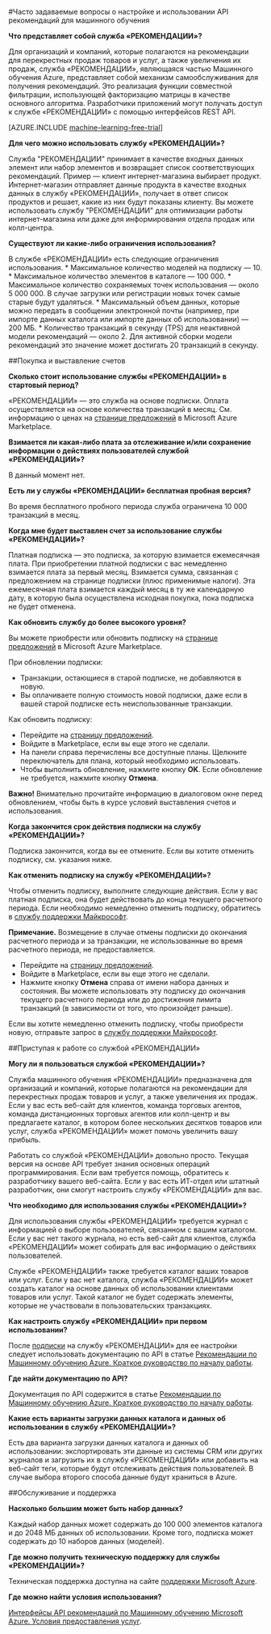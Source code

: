 <properties 
	pageTitle="Настройка и использование API рекомендаций для машинного обучения | Microsoft Azure" 
	description="Microsoft RECOMMENDATIONS API, созданный с помощью часто задаваемых вопросов и ответов по Машинному обучению Azure" 
	services="machine-learning" 
	documentationCenter="" 
	authors="jaymathe" 
	manager="paulettm" 
	editor="cgronlun"/>

<tags 
	ms.service="machine-learning" 
	ms.workload="data-services" 
	ms.tgt_pltfrm="na" 
	ms.devlang="na" 
	ms.topic="article" 
	ms.date="05/19/2015" 
	ms.author="luisca"/>

#Часто задаваемые вопросы о настройке и использовании API рекомендаций для машинного обучения


**Что представляет собой служба «РЕКОМЕНДАЦИИ»?**

Для организаций и компаний, которые полагаются на рекомендации для перекрестных продаж товаров и услуг, а также увеличения их продаж, служба «РЕКОМЕНДАЦИИ», являющаяся частью Машинного обучения Azure, представляет собой механизм самообслуживания для получения рекомендаций. Это реализация функции совместной фильтрации, использующей факторизацию матрицы в качестве основного алгоритма. Разработчики приложений могут получать доступ к службе «РЕКОМЕНДАЦИИ» с помощью интерфейсов REST API.

[AZURE.INCLUDE [machine-learning-free-trial](../../includes/machine-learning-free-trial.md)]

**Для чего можно использовать службу «РЕКОМЕНДАЦИИ»?**

Служба "РЕКОМЕНДАЦИИ" принимает в качестве входных данных элемент или набор элементов и возвращает список соответствующих рекомендаций. Пример — клиент интернет-магазина выбирает продукт. Интернет-магазин отправляет данные продукта в качестве входных данных в службу «РЕКОМЕНДАЦИИ», получает в ответ список продуктов и решает, какие из них будут показаны клиенту. Вы можете использовать службу "РЕКОМЕНДАЦИИ" для оптимизации работы интернет-магазина или даже для информирования отдела продаж или колл-центра.

**Существуют ли какие-либо ограничения использования?**

В службе «РЕКОМЕНДАЦИИ» есть следующие ограничения использования. * Максимальное количество моделей на подписку — 10. * Максимальное количество элементов в каталоге — 100 000. * Максимальное количество сохраняемых точек использования — около 5 000 000. В случае загрузки или регистрации новых точек самые старые будут удаляться. * Максимальный объем данных, которые можно передать в сообщении электронной почты (например, при импорте данных каталога или импорте данных об использовании) — 200 МБ. * Количество транзакций в секунду (TPS) для неактивной модели рекомендаций — около 2. Для активной сборки модели рекомендаций это значение может достигать 20 транзакций в секунду.

##Покупка и выставление счетов 


**Сколько стоит использование службы «РЕКОМЕНДАЦИИ» в стартовый период?**

«РЕКОМЕНДАЦИИ» — это служба на основе подписки. Оплата осуществляется на основе количества транзакций в месяц. См. информацию о ценах на [странице предложений](https://datamarket.azure.com/dataset/amla/recommendations) в Microsoft Azure Marketplace.

**Взимается ли какая-либо плата за отслеживание и/или сохранение информации о действиях пользователей службой «РЕКОМЕНДАЦИИ»?**

В данный момент нет.

**Есть ли у службы «РЕКОМЕНДАЦИИ» бесплатная пробная версия?**

Во время бесплатного пробного периода служба ограничена 10 000 транзакций в месяц.

**Когда мне будет выставлен счет за использование службы «РЕКОМЕНДАЦИИ»?**

Платная подписка — это подписка, за которую взимается ежемесячная плата. При приобретении платной подписки с вас немедленно взимается плата за первый месяц. Взимается сумма, связанная с предложением на странице подписки (плюс применимые налоги). Эта ежемесячная плата взимается каждый месяц в ту же календарную дату, в которую была осуществлена исходная покупка, пока подписка не будет отменена.

**Как обновить службу до более высокого уровня?**

Вы можете приобрести или обновить подписку на [странице предложений](https://datamarket.azure.com/dataset/amla/recommendations) в Microsoft Azure Marketplace.

При обновлении подписки:

* Транзакции, остающиеся в старой подписке, не добавляются в новую. 
* Вы оплачиваете полную стоимость новой подписки, даже если в вашей старой подписке есть неиспользованные транзакции.

Как обновить подписку:

* Перейдите на [страницу предложений](https://datamarket.azure.com/dataset/amla/recommendations).
* Войдите в Marketplace, если вы еще этого не сделали.
* На панели справа перечислены все доступные планы. Щелкните переключатель для плана, который необходимо использовать.
* Чтобы выполнить обновление, нажмите кнопку **OK**. Если обновление не требуется, нажмите кнопку **Отмена**.

**Важно!** Внимательно прочитайте информацию в диалоговом окне перед обновлением, чтобы быть в курсе условий выставления счетов и использования.

**Когда закончится срок действия подписки на службу «РЕКОМЕНДАЦИИ»?**

Подписка закончится, когда вы ее отмените. Если вы хотите отменить подписку, см. указания ниже.

**Как отменить подписку на службу «РЕКОМЕНДАЦИИ»?**

Чтобы отменить подписку, выполните следующие действия. Если у вас платная подписка, она будет действовать до конца текущего расчетного периода. Если необходимо немедленно отменить подписку, обратитесь в [службу поддержки Майкрософт](https://support.microsoft.com/oas/default.aspx?gprid=17024&st=1&wfxredirect=1&sd=gn).

**Примечание.** Возмещение в случае отмены подписки до окончания расчетного периода и за транзакции, не использованные во время расчетного периода, не предоставляется.

* Перейдите на [страницу предложений](https://datamarket.azure.com/dataset/amla/recommendations).
* Войдите в Marketplace, если вы еще этого не сделали.
* Нажмите кнопку **Отмена** справа от имени набора данных и состояния. Вы можете использовать эту подписку до окончания текущего расчетного периода или до достижения лимита транзакций (в зависимости от того, что произойдет раньше).

Если вы хотите немедленно отменить подписку, чтобы приобрести новую, отправьте запрос в [службу поддержки Майкрософт](https://support.microsoft.com/oas/default.aspx?gprid=17024&st=1&wfxredirect=1&sd=gn).

##Приступая к работе со службой «РЕКОМЕНДАЦИИ»

**Могу ли я пользоваться службой «РЕКОМЕНДАЦИИ»?**

Служба машинного обучения «РЕКОМЕНДАЦИИ» предназначена для организаций и компаний, которые полагаются на рекомендации для перекрестных продаж товаров и услуг, а также увеличения их продаж. Если у вас есть веб-сайт для клиентов, команда торговых агентов, команда дистанционных торговых агентов или колл-центр и вы предлагаете каталог, в котором более нескольких десятков товаров или услуг, служба «РЕКОМЕНДАЦИИ» может помочь увеличить вашу прибыль.

Работать со службой «РЕКОМЕНДАЦИИ» довольно просто. Текущая версия на основе API требует знания основных операций программирования. Если вам требуется помощь, обратитесь к разработчику вашего веб-сайта. Если у вас есть ИТ-отдел или штатный разработчик, они смогут настроить службу «РЕКОМЕНДАЦИИ» для вас.

**Что необходимо для использования службы «РЕКОМЕНДАЦИИ»?**

Для использования службы «РЕКОМЕНДАЦИИ» требуется журнал с информацией о выборе пользователей, связанном с вашим каталогом. Если у вас нет такого журнала, но есть веб-сайт для клиентов, служба «РЕКОМЕНДАЦИИ» может собирать для вас информацию о действиях пользователей.

Службе «РЕКОМЕНДАЦИИ» также требуется каталог ваших товаров или услуг. Если у вас нет каталога, служба «РЕКОМЕНДАЦИИ» может создать каталог на основе данных об использовании клиентами товаров или услуг. Такой каталог не будет содержать элементы, которые не участвовали в пользовательских транзакциях.

**Как настроить службу «РЕКОМЕНДАЦИИ» при первом использовании?**

После [подписки](https://datamarket.azure.com/dataset/amla/recommendations) на службу «РЕКОМЕНДАЦИИ» для ее настройки следует использовать документацию по API в статье [Рекомендации по Машинному обучению Azure. Краткое руководство по началу работы](machine-learning-recommendation-api-quick-start-guide.md).

**Где найти документацию по API?**

Документация по API содержится в статье [Рекомендации по Машинному обучению Azure. Краткое руководство по началу работы](machine-learning-recommendation-api-quick-start-guide.md).

**Какие есть варианты загрузки данных каталога и данных об использовании в службу «РЕКОМЕНДАЦИИ»?**

Есть два варианта загрузки данных каталога и данных об использовании: экспортировать эти данные из системы CRM или других журналов и загрузить их в службу «РЕКОМЕНДАЦИИ» или добавить на веб-сайт теги, которые будут отслеживать действия пользователей. В случае выбора второго способа данные будут храниться в Azure.

##Обслуживание и поддержка

**Насколько большим может быть набор данных?**

Каждый набор данных может содержать до 100 000 элементов каталога и до 2048 МБ данных об использовании. Кроме того, подписка может содержать до 10 наборов данных (моделей).

**Где можно получить техническую поддержку для службы «РЕКОМЕНДАЦИИ»?**

Техническая поддержка доступна на сайте [поддержки Microsoft Azure](https://social.msdn.microsoft.com/forums/azure/home?forum=MachineLearning).

**Где можно найти условия использования?**

[Интерфейсы API рекомендаций по Машинному обучению Microsoft Azure. Условия предоставления услуг](https://datamarket.azure.com/dataset/amla/recommendations#terms).



 

<!---HONumber=58_postMigration-->